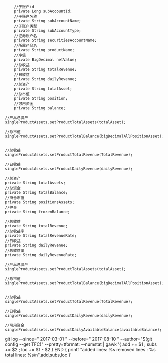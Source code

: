 ```
    //子账户id
    private Long subAccountId;
    //子账户名称
    private String subAccountName;
    //子账户类型
    private String subAccountType;
    //证券账户名
    private String securitiesAccountName;
    //所属产品名
    private String productName;
    //净值
    private BigDecimal netValue;
    //总收益
    private String totalRevenue;
    //日收益
    private String dailyRevenue;
    //总资产
    private String totalAsset;
    //总市值
    private String position;
    //可用资金
    private String balance;
```

```
//产品总资产
singleProductAssets.setProductTotalAssets(totalAsset);

//总市值
singleProductAssets.setProductTotalBalance(bigDecimalAllPositionAsset);


//总收益
singleProductAssets.setProductTotalRevenue(TotalRevenue);

//日收益
singleProductAssets.setProductDailyRevenue(dailyRevenue);
```

```
//总资产
private String totalAssets;
//总资金
private String totalBalance;
//持仓市值
private String positionsAssets;
//押金
private String frozenBalance;

//总收益
private String totalRevenue;
//总收益率
private String totalRevenueRate;
//日收益
private String dailyRevenue;
//总收益率
private String dailyRevenueRate;
```

```
//产品总资产
singleProductAssets.setProductTotalAssets(totalAsset);

//总市值
singleProductAssets.setProductTotalBalance(bigDecimalAllPositionAsset);


//总收益
singleProductAssets.setProductTotalRevenue(TotalRevenue);

//日收益
singleProductAssets.setProductDailyRevenue(dailyRevenue);

//可用资金
singleProductAssets.setProductDailyAvailableBalance(availableBalance);
```

git log --since=" 2017-03-01 " --before=" 2017-08-10 " --author="$(git config --get TFC)" --pretty=tformat: --numstat | gawk '{ add += $1 ; subs += $2 ; loc += $1 - $2 } END { printf "added lines: %s removed lines : %s total lines: %s\n",add,subs,loc }'